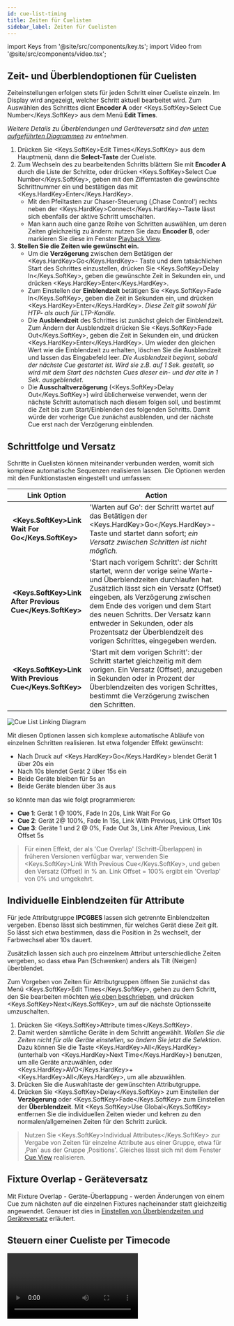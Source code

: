 ```yaml
---
id: cue-list-timing
title: Zeiten für Cuelisten
sidebar_label: Zeiten für Cuelisten
---
```


import Keys from '@site/src/components/key.ts';
import Video from '@site/src/components/video.tsx';

## Zeit- und Überblendoptionen für Cuelisten

Zeiteinstellungen erfolgen stets für jeden Schritt einer Cueliste
einzeln. Im Display wird angezeigt, welcher Schritt aktuell bearbeitet
wird. Zum Auswählen des Schrittes dient **Encoder A** oder <Keys.SoftKey>Select Cue Number</Keys.SoftKey> aus
dem Menü **Edit Times**.

*Weitere Details zu Überblendungen und Geräteversatz sind den [unten aufgeführten Diagrammen](#schrittfolge-und-versatz) zu entnehmen.*

1.  Drücken Sie <Keys.SoftKey>Edit Times</Keys.SoftKey> aus dem Hauptmenü, dann 
	die **Select-Taste** der Cueliste.
2.  Zum Wechseln des zu bearbeitenden Schritts blättern Sie mit **Encoder A**
	durch die Liste der Schritte, oder drücken <Keys.SoftKey>Select Cue Number</Keys.SoftKey>,
	geben mit den Zifferntasten die gewünschte Schrittnummer ein und bestätigen das 
	mit <Keys.HardKey>Enter</Keys.HardKey>. 
	- Mit den Pfeiltasten zur Chaser-Steuerung (‚Chase Control')
      rechts neben der <Keys.HardKey>Connect</Keys.HardKey>-Taste lässt sich ebenfalls 
	  der aktive Schritt umschalten.
	- Man kann auch eine ganze Reihe von Schritten auswählen, um deren
      Zeiten gleichzeitig zu ändern: nutzen Sie dazu **Encoder B**, 
	  oder markieren Sie diese im Fenster [Playback
      View](editing-cue-lists.md#das-fenster-playback-view).
3. **Stellen Sie die Zeiten wie gewünscht ein.**
    - Um die **Verzögerung** zwischen dem Betätigen der <Keys.HardKey>Go</Keys.HardKey>-
	Taste und dem tatsächlichen Start des Schrittes einzustellen, drücken 
	Sie <Keys.SoftKey>Delay In</Keys.SoftKey>, geben die gewünschte Zeit in Sekunden ein, 
	und drücken <Keys.HardKey>Enter</Keys.HardKey>.
    - Zum Einstellen der **Einblendzeit** betätigen Sie <Keys.SoftKey>Fade In</Keys.SoftKey>,
	geben die Zeit in Sekunden ein, und drücken <Keys.HardKey>Enter</Keys.HardKey>. *Diese
	Zeit gilt sowohl für HTP- als auch für LTP-Kanäle.*
    - Die **Ausblendzeit** des Schrittes ist zunächst gleich der Einblendzeit.
    Zum Ändern der Ausblendzeit drücken Sie <Keys.SoftKey>Fade Out</Keys.SoftKey>, geben 
	die Zeit in Sekunden ein, und drücken <Keys.HardKey>Enter</Keys.HardKey>. Um wieder 
	den gleichen Wert wie die Einblendzeit zu erhalten, löschen Sie die Ausblendzeit und
    lassen das Eingabefeld leer. *Die Ausblendzeit beginnt, sobald der
    nächste Cue gestartet ist. Wird sie z.B. auf 1 Sek. gestellt, so
    wird mit dem Start des nächsten Cues dieser ein- und der alte in 1
    Sek. ausgeblendet*.
    - Die **Ausschaltverzögerung** (<Keys.SoftKey>Delay Out</Keys.SoftKey>) wird üblicherweise
    verwendet, wenn der nächste Schritt automatisch nach diesem folgen
    soll, und bestimmt die Zeit bis zum Start/Einblenden des folgenden
    Schritts. Damit würde der vorherige Cue zunächst ausblenden, und der
    nächste Cue erst nach der Verzögerung einblenden.

## Schrittfolge und Versatz

Schritte in Cuelisten können miteinander verbunden werden, womit
sich komplexe automatische Sequenzen realisieren lassen. Die
Optionen werden mit den Funktionstasten eingestellt und
umfassen:

Link Option | Action
---|---
&nbsp;**<Keys.SoftKey>Link Wait For Go</Keys.SoftKey>** | 'Warten auf Go': der Schritt wartet auf das Betätigen der <Keys.HardKey>Go</Keys.HardKey>-Taste und startet dann sofort; *ein Versatz zwischen Schritten ist nicht möglich.*
&nbsp;**<Keys.SoftKey>Link After Previous Cue</Keys.SoftKey>** | 'Start nach vorigem Schritt': der Schritt startet, wenn der vorige seine Warte- und Überblendzeiten durchlaufen hat. Zusätzlich lässt sich ein Versatz (Offset) eingeben, als Verzögerung zwischen dem Ende des vorigen und dem Start des neuen Schritts. Der Versatz kann entweder in Sekunden, oder als Prozentsatz der Überblendzeit des vorigen Schrittes, eingegeben werden.
&nbsp;**<Keys.SoftKey>Link With Previous Cue</Keys.SoftKey>** | 'Start mit dem vorigen Schritt': der Schritt startet gleichzeitig mit dem vorigen. Ein Versatz (Offset), anzugeben in Sekunden oder in Prozent der Überblendzeiten des vorigen Schrittes, bestimmt die Verzögerung zwischen den Schritten.

![Cue List Linking Diagram](/docs/images/Cue-List-Linking-Diagram.png)

Mit diesen Optionen lassen sich komplexe automatische Abläufe von einzelnen 
Schritten realisieren. Ist etwa folgender Effekt gewünscht:

-   Nach Druck auf <Keys.HardKey>Go</Keys.HardKey> blendet Gerät 1 über 20s ein
-   Nach 10s blendet Gerät 2 über 15s ein
-   Beide Geräte bleiben für 5s an
-   Beide Geräte blenden über 3s aus

so könnte man das wie folgt programmieren:

-   **Cue 1**: Gerät 1 @ 100%, Fade In 20s, Link Wait For Go
-   **Cue 2**: Gerät 2@ 100%, Fade In 15s, Link With Previous, Link Offset 10s
-   **Cue 3**: Geräte 1 und 2 @ 0%, Fade Out 3s, Link After Previous, Link Offset 5s

> Für einen Effekt, der als 'Cue Overlap' (Schritt-Überlappen) in früheren Versionen verfügbar war, verwenden Sie <Keys.SoftKey>Link With Previous Cue</Keys.SoftKey>, und geben den Versatz (Offset) in % an. Link Offset = 100% ergibt ein 'Overlap' von 0% und umgekehrt.

## Individuelle Einblendzeiten für Attribute

Für jede Attributgruppe **IPCGBES** lassen sich getrennte Einblendzeiten
vergeben. Ebenso lässt sich bestimmen, für welches Gerät diese Zeit
gilt. So lässt sich etwa bestimmen, dass die Position in 2s wechselt,
der Farbwechsel aber 10s dauert.

Zusätzlich lassen sich auch pro einzelnem Attribut unterschiedliche
Zeiten vergeben, so dass etwa Pan (Schwenken) anders als Tilt (Neigen)
überblendet.

Zum Vorgeben von Zeiten für Attributgruppen öffnen Sie zunächst das 
Menü <Keys.SoftKey>Edit Times</Keys.SoftKey>, gehen zu dem Schritt, den Sie bearbeiten 
möchten [wie oben beschrieben](#zeit--und-überblendoptionen-für-cuelisten), und
drücken <Keys.SoftKey>Next</Keys.SoftKey>, um auf die nächste Optionsseite umzuschalten. 

1.  Drücken Sie <Keys.SoftKey>Attribute times</Keys.SoftKey>.
2.  Damit werden sämtliche Geräte in dem Schritt angewählt. *Wollen Sie
	die Zeiten nicht für alle Geräte einstellen, so ändern Sie jetzt die
	Selektion*. Dazu können Sie die Taste <Keys.HardKey>All</Keys.HardKey> 
	(unterhalb von <Keys.HardKey>Next Time</Keys.HardKey>) benutzen, um alle Geräte 
	anzuwählen, oder <Keys.HardKey>AVO</Keys.HardKey>+<Keys.HardKey>All</Keys.HardKey>, um
	alle abzuwählen.
3.  Drücken Sie die Auswahltaste der gewünschten Attributgruppe.
4.  Drücken Sie <Keys.SoftKey>Delay</Keys.SoftKey> zum Einstellen 
	der **Verzögerung**	oder <Keys.SoftKey>Fade</Keys.SoftKey> zum Einstellen 
	der **Überblendzeit**. Mit <Keys.SoftKey>Use Global</Keys.SoftKey>	entfernen Sie die individuellen Zeiten wieder und kehren zu den normalen/allgemeinen Zeiten für den Schritt zurück.

>  Nutzen Sie <Keys.SoftKey>Individual Attributes</Keys.SoftKey> zur Vergabe von Zeiten für
    einzelne Attribute aus einer Gruppe, etwa für ‚Pan' aus der Gruppe
    ‚Positions'. Gleiches lässt sich mit dem Fenster [Cue View](editing-cue-lists.md#editieren-von-werten-im-fenster-cue-view)
    realisieren. 

## Fixture Overlap - Geräteversatz

Mit Fixture Overlap - Geräte-Überlappung - werden Änderungen von einem 
Cue zum nächsten auf die einzelnen Fixtures nacheinander statt gleichzeitig 
angewendet. Genauer ist dies in [Einstellen von Überblendzeiten und Geräteversatz](../cues/cue-timing.md#einstellen-von-überblendzeiten-und-geräteversatz) erläutert.

## Steuern einer Cueliste per Timecode

<Video videoId="1abZT_ffIvs" title="Recording Timecode" />

In den Titan-Pulten lässt sich auch Timecode zum Steuern einer Cueliste
verwenden. Dies ist hilfreich etwa bei komplexen Shows, die stets
absolut zeitgenau laufen müssen, oder bei unbeaufsichtigten Abläufen.
Dabei wird jedem Schritt der Cueliste eine Startzeit zugeordnet, zu der
er beginnen soll.

> Siehe auch [Timelines](../timelines.md), eine andere Möglichkeit, um Timecode-gesteuerte
  Shows zu realisieren.

Es können vier getrennte Timecode-Quellen definiert werden. Für jede
kann der Timecode selbst aus der Systemuhr stammen, intern generiert
oder per MIDI, je nach Pult SMPTE oder Winamp eingespeist werden. Der
interne Timecode ist besonders hilfreich beim Programmieren einer Show,
die später von einem externen Timecode gesteuert werden soll.

1. **Connecten** Sie die Cueliste, für die Sie den Timecode aktivieren möchten.
2. Wählen Sie <Keys.SoftKey>Timecode</Keys.SoftKey> aus dem Hauptmenü.
3. Wählen Sie mit **Menütaste A** Timecode 1, 2, 3 oder 4, und mit
&nbsp;**Taste B** die Timecode-Quelle.
4. Drücken Sie <Keys.SoftKey>Record</Keys.SoftKey>.
5. Starten Sie die Timecode-Quelle. *Nutzen Sie den internen Timecode,
so drücken Sie jetzt <Keys.SoftKey>Play</Keys.SoftKey>, um ihn zu starten*.
6. Betätigen Sie die rote <Keys.HardKey>Go</Keys.HardKey>-Taste, um jeden Schritt zum
gewünschten Zeitpunkt zu starten.
7. Drücken Sie <Keys.SoftKey>Record</Keys.SoftKey>, um den Vorgang abzuschließen.

Zur Wiedergabe einer Timecode-gesteuerten Cueliste drücken Sie im
Timecode-Menü <Keys.SoftKey>Connected Cue Lists</Keys.SoftKey> und wählen die gewünschte Cueliste
aus. Dann drücken Sie <Keys.SoftKey>Timer Disabled/Enabled</Keys.SoftKey>, um den jeweiligen
Timecode-Eingang zu aktivieren.

Sobald nun der Timecode läuft (bei internem Timecode drücken Sie dazu
auf <Keys.SoftKey>Play</Keys.SoftKey>), wird jeder Schritt der Cueliste zur programmierten
Zeitmarke gestartet.

Zum Ändern einzelner Timecode-Zeiten klicken Sie entweder in der 
Playback-Ansicht in die entsprechende Zelle und geben die korrekte Zeit 
mit den Zifferntasten ein, oder Sie drücken <Keys.SoftKey>Edit Times</Keys.SoftKey>, wählen den 
zu ändernden Cue aus, wechseln mit <Keys.SoftKey>Next</Keys.SoftKey> auf die dritte Menüseite und 
ändern dort den Wert bei <Keys.SoftKey>Timecode = </Keys.SoftKey>.

![Playback View Window showing timecoded cues](/docs/images/Playback-View-Window-showing-timecoded-cues.png)

Beim Ändern einer Zeit lassen sich mit Encoder B mehrere Schritte
auswählen. Mit den Menütasten lassen sich weitere Zeitänderungen
vornehmen: gibt man bei <Keys.SoftKey>Offset =</Keys.SoftKey> einen Wert ein, so kann man 
mit <Keys.SoftKey>Add + </Keys.SoftKey> bzw. <Keys.SoftKey>Subtract - </Keys.SoftKey> 
alle gewählten Zeitmarken um diesen Wert nach vorn oder hinten verschieben.

Zur Kontrolle des anliegenden Timecodes lässt sich jeweils für Timecode
1 bis 4 ein extra Fenster öffnen: drücken Sie zweimal auf <Keys.HardKey>Open/View</Keys.HardKey>
und dann auf <Keys.SoftKey>Timecode x</Keys.SoftKey> (wobei das x für eine Zahl 1 bis 4 steht).

![Timecode 1 Workspace Window](/docs/images/Timecode-1-Workspace-Window.png)
